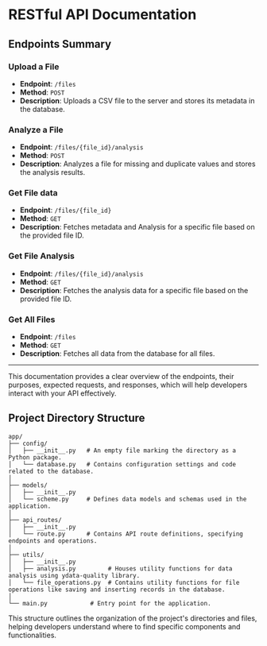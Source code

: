 # RESTful API Documentation

## Endpoints Summary

### Upload a File

- **Endpoint**: `/files`
- **Method**: `POST`
- **Description**: Uploads a CSV file to the server and stores its metadata in the database.

### Analyze a File

- **Endpoint**: `/files/{file_id}/analysis`
- **Method**: `POST`
- **Description**: Analyzes a file for missing and duplicate values and stores the analysis results.

### Get File data

- **Endpoint**: `/files/{file_id}`
- **Method**: `GET`
- **Description**: Fetches metadata and Analysis for a specific file based on the provided file ID.

### Get File Analysis

- **Endpoint**: `/files/{file_id}/analysis`
- **Method**: `GET`
- **Description**: Fetches the analysis data for a specific file based on the provided file ID.

### Get All Files 

- **Endpoint**: `/files`
- **Method**: `GET`
- **Description**: Fetches all data from the database for all files.

---

This documentation provides a clear overview of the endpoints, their purposes, expected requests, and responses, which will help developers interact with your API effectively.

## Project Directory Structure


```
app/
├── config/
│   ├── __init__.py   # An empty file marking the directory as a Python package.
│   └── database.py   # Contains configuration settings and code related to the database.
│
├── models/
│   ├── __init__.py
│   └── scheme.py     # Defines data models and schemas used in the application.
│
├── api_routes/
│   ├── __init__.py
│   └── route.py      # Contains API route definitions, specifying endpoints and operations.
│
├── utils/
│   ├── __init__.py
│   ├── analysis.py         # Houses utility functions for data analysis using ydata-quality library.
│   └── file_operations.py  # Contains utility functions for file operations like saving and inserting records in the database.
│
└── main.py            # Entry point for the application.
```


This structure outlines the organization of the project's directories and files, helping developers understand where to find specific components and functionalities.
